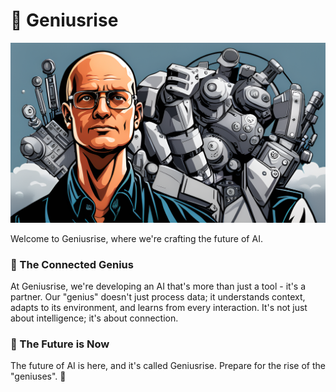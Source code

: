 # 🧠 Geniusrise

![banner](https://raw.githubusercontent.com/geniusrise/.github/main/profile/assets/grothendieck2.png)


Welcome to Geniusrise, where we're crafting the future of AI.

### 🎯 The Connected Genius

At Geniusrise, we're developing an AI that's more than just a tool - it's a partner. Our "genius" doesn't just process data; it understands context, adapts to its environment, and learns from every interaction. It's not just about intelligence; it's about connection.

### 🚀 The Future is Now

The future of AI is here, and it's called Geniusrise. Prepare for the rise of the "geniuses". 🎉
